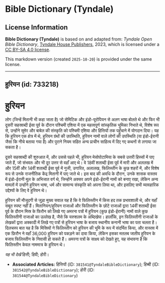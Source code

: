 # Bible Dictionary (Tyndale)

## License Information

**Bible Dictionary (Tyndale)** is based on and adapted from: _Tyndale Open Bible Dictionary_, [Tyndale House Publishers](https://tyndaleopenresources.com/), 2023, which is licensed under a [CC BY-SA 4.0 license](https://creativecommons.org/licenses/by-sa/4.0/legalcode.en).

This markdown version (created `2025-10-20`) is provided under the same license.



--------------------------------

## हुरियन (id: 733218)

हुरियन
======

लोग (जिन्हें मितानी भी कहा जाता है) जो सेमिटिक और इंडो\-यूरोपियन से अलग भाषा बोलते थे और फिर भी दूसरी सहस्राब्दी ईसा पूर्व के दौरान पश्चिमी एशिया में एक महत्वपूर्ण सांस्कृतिक भूमिका निभाते थे, विशेष रूप से, उन्होंने सुमेर और बाबेल की संस्कृति को पश्चिमी एशिया और हित्तियों तक पहुँचाने में योगदान दिया। यह कि हुरियन एक क्षेत्र में थे, हुरियन ग्रंथों की उपस्थिति, हुरियन नामों वाले लोगों की उपस्थिति (या इंडो\-ईरानी जैसा कि नीचे बताया गया है) और पुराने नियम सहित अन्य प्राचीन साहित्य में दिए गए कथनों से लगाया जा सकता है।

दूसरे सहस्राब्दी की शुरुआत में, और उससे पहले भी, हुरियन मेसोपोटामिया के सबसे उत्तरी हिस्सों में पाए जाते हैं, जो संभवतः और भी दूर उत्तर से वहाँ आए थे। वे 18वीं शताब्दी ईसा पूर्व में मारी और अललख में और 15वीं और 14वीं शताब्दी ईसा पूर्व में नुजी, उगारित, अलालख, फिलिस्तीन के कुछ शहरों में, और विशेष रूप से उनके राजनीतिक केंद्र मितानी में पाए जाते थे। इस बाद की अवधि के दौरान, उनके शासक वास्तव में इंडो\-ईरानी मूल के अभिजात वर्ग थे, जिन्होंने अक्सर अपने इंडो\-ईरानी नामों को बनाए रखा, लेकिन अन्य मामलों में उन्होंने हुरियन भाषा, धर्म और सामान्य संस्कृति को अपना लिया था, और इसलिए सभी व्यावहारिक उद्देश्यों के लिए वे हुरियन थे।

हुरियन की मौजूदगी से जुड़ा मुख्य सवाल यह है कि वे फिलिस्तीन में किस हद तक प्रभावशाली थे, और यहाँ सबूत स्पष्ट नहीं हैं। मितानियन/हुरियन राजाओं और फिलिस्तीन के छोटे राजाओं द्वारा 14वीं शताब्दी ईसा पूर्व के दौरान मिस्र के फिरौन को लिखे गए अमरना पत्रों में हुरियन (कुछ इंडो\-ईरानी) नामों वाले कुछ फिलिस्तीनी राजाओं का उल्लेख है, जैसे कि यरुशलम के अब्दिखेपा। हालाँकि, इन फिलिस्तीनी राजाओं के लेखकों द्वारा अक्कादी में लिखे गए पत्रों से हुरियन भाषा के बजाय स्थानीय कनानी भाषा का पता चलता है। दिलचस्प बात यह है कि मिस्रियों ने फिलिस्तीन को हुरियन की भूमि के रूप में संदर्भित किया, और वास्तव में एक फ़िरौन ने वहाँ 36,000 हुरियन को पकड़ने का दावा किया, लेकिन इसका मतलब जातीय हुरियन के बजाय फिलिस्तीन के निवासी हो सकते हैं। अमरना पत्रों के साक्ष्य को देखते हुए, यह संभावना है कि फिलिस्तीन केवल नाममात्र के हुरियन थे।

*यह भी देखें* हित्ती; हिवी; होरी।

* **Associated Articles:** हित्तियों (ID: `381541@TyndaleBibleDictionary`); हिब्बी (ID: `381542@TyndaleBibleDictionary`); होरी (ID: `381544@TyndaleBibleDictionary`)

